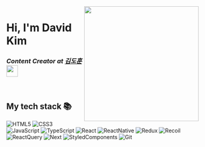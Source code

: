 <img align="right" src="https://ifh.cc/g/rB76Lp.jpg" width="300"/>

<h1> Hi, I'm David Kim</h1>

<p>
  <em>
    <h3>
    Content Creator at
      <a href="https://velog.io/@syncstar">
       김도훈  <img src="https://images.velog.io/images/kim-mg/post/b6928585-e245-4e5f-b878-0bbf278e5886/velog_logo.png" height="30px" />
      </a>
    </h3>
  </em>
  </em>
</p>

<br />
<h2> My tech stack 📚 </h2>

![HTML5](https://img.shields.io/badge/-HTML5-F05032?style=for-the-badge&logo=html5&logoColor=ffffff)
![CSS3](https://img.shields.io/badge/-CSS3-007ACC?style=for-the-badge&logo=css3)
![JavaScript](https://img.shields.io/badge/-JavaScript-%23F7DF1C?style=for-the-badge&logo=javascript&logoColor=000000&labelColor=%23F7DF1C&color=%23FFCE5A)
![TypeScript](https://img.shields.io/badge/-TypeScript-007ACC?style=for-the-badge&logo=typescript&logoColor=white)
![React](https://img.shields.io/badge/-React-222222?style=for-the-badge&logo=react)
![ReactNative](https://img.shields.io/badge/-ReactNative-222222?style=for-the-badge&logo=reactNative)
![Redux](https://img.shields.io/badge/-Redux-222222?style=for-the-badge&logo=Redux)
![Recoil](https://img.shields.io/badge/-Recoil-222222?style=for-the-badge&logo=Recoil)
![ReactQuery](https://img.shields.io/badge/-ReactQuery-222222?style=for-the-badge&logo=ReactQuery)
![Next](https://img.shields.io/badge/-Next-222222?style=for-the-badge&logo=Next)
![StyledComponents](https://img.shields.io/badge/-StyledComponents-222222?style=for-the-badge&logo=StyledComponents)
![Git](https://img.shields.io/badge/-Git-F05032?style=for-the-badge&logo=git&logoColor=ffffff)


<br/>



